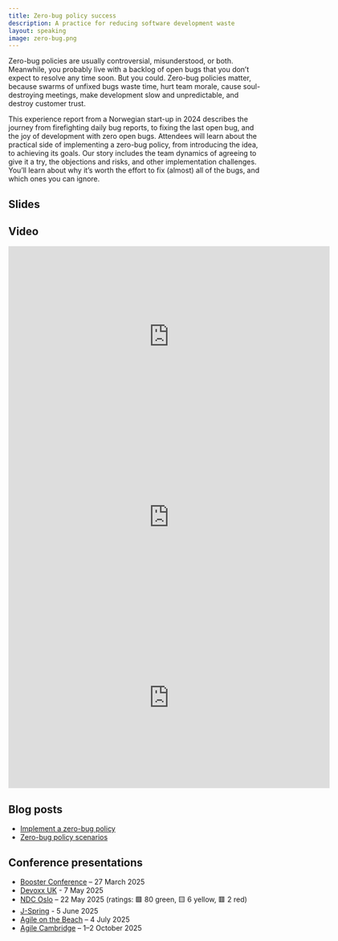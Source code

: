 ```yaml
---
title: Zero-bug policy success
description: A practice for reducing software development waste 
layout: speaking
image: zero-bug.png
---
```


Zero-bug policies are usually controversial, misunderstood, or both.
Meanwhile, you probably live with a backlog of open bugs that you don’t expect to resolve any time soon.
But you could.
Zero-bug policies matter, because swarms of unfixed bugs waste time, hurt team morale, 
cause soul-destroying meetings, make development slow and unpredictable, and destroy customer trust.

This experience report from a Norwegian start-up in 2024 describes the journey from firefighting daily bug reports,
to fixing the last open bug, and the joy of development with zero open bugs.
Attendees will learn about the practical side of implementing a zero-bug policy,
from introducing the idea, to achieving its goals.
Our story includes the team dynamics of agreeing to give it a try, 
the objections and risks, and other implementation challenges.
You’ll learn about why it’s worth the effort to fix (almost) all of the bugs,
and which ones you can ignore.

## Slides

<script async class="speakerdeck-embed" data-id="1a15e3734385470e9ec2ad9309cfb440" data-ratio="1.77777777777778" src="//speakerdeck.com/assets/embed.js"></script>

## Video

<iframe title="Devoxx UK recording" src="https://www.youtube.com/embed/2yoDNJtVj-0" width="640" height="360" frameborder="0" webkitallowfullscreen mozallowfullscreen allowfullscreen></iframe>

<iframe title="Booster recording" src="https://player.vimeo.com/video/1070228841" width="640" height="360" frameborder="0" webkitallowfullscreen mozallowfullscreen allowfullscreen></iframe>

<iframe title="NDC Oslo recording" src="https://www.youtube.com/embed/iaXfYWEc1yY" width="640" height="360" frameborder="0" webkitallowfullscreen mozallowfullscreen allowfullscreen></iframe>


## Blog posts

* [Implement a zero-bug policy](/blog/zero-bug-policy)
* [Zero-bug policy scenarios](/blog/zero-bug-scenarios)

## Conference presentations

* [Booster Conference](https://www.boosterconf.no/2025/program/thursday/3_short_talks_and_workshops_cont/kongesalen_2_3/zero-bug-policy-success/) – 27 March 2025
* [Devoxx UK](https://www.devoxx.co.uk/talk/?id=2984) - 7 May 2025
* [NDC Oslo](https://ndcoslo.com/agenda/zero-bug-policy-success-0adh/0droh9dvxe7) – 22 May 2025 (ratings: 🟩 80 green, 🟨 6 yellow, 🟥 2 red)
* [J-Spring](https://jspring.nl) - 5 June 2025
* [Agile on the Beach](https://agileonthebeach.com/the-conference/schedule/) – 4 July 2025
* [Agile Cambridge](https://agilecambridge.net) – 1–2 October 2025
